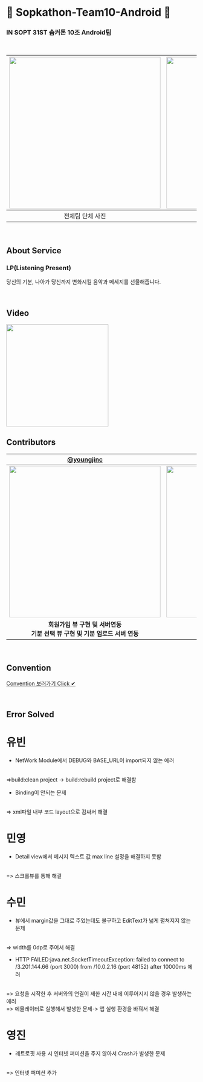 # 🚀 Sopkathon-Team10-Android 🚀
### IN SOPT 31ST 솝커톤 10조 Android팀

<br>

|<img width="400" src="https://user-images.githubusercontent.com/48701368/202862451-f0f3660f-88f2-4f80-ab3f-67aed6dcc9a5.jpeg">|<img width="400" src="https://user-images.githubusercontent.com/48701368/202862467-69e5e7a3-52a3-41a5-a2f9-1d9701001c9d.jpeg">|
| :---: | :---: |
|전체팀 단체 사진|안드팀 단체 사진|

<br>

## About Service
### LP(Listening Present)
당신의 기분, 나아가 당신까지 변화시킬 음악과 메세지를 선물해줍니다. <br>

<br>

## Video
<img width="270" src="https://user-images.githubusercontent.com/48701368/202875367-ad250da9-8257-48cc-9bc2-e19fd8000f6b.mov">

<br>

## Contributors
| [@youngjinc](https://github.com/youngjinc) | [@YuBeen-Park](https://github.com/YuBeen-Park) | [@waterminn](https://github.com/waterminn) | [@Mingmin99](https://github.com/Mingmin99) |
| :---: | :---: | :---: | :---: |
|<img width="400" src="https://user-images.githubusercontent.com/48701368/202863535-62323660-66b7-403a-82e5-4031886e9626.jpg">|<img width="400" src="https://user-images.githubusercontent.com/48701368/202863438-a253fc64-0e8f-4199-8e45-a20cab19229b.jpg">|<img width="400" src="https://user-images.githubusercontent.com/48701368/202863454-217efd3f-2600-4f11-ae01-5d9c1ef72631.jpeg">|<img width="400" src="https://user-images.githubusercontent.com/48701368/202863519-4580f5c1-bfb8-4769-9322-3f9e7a393aec.png">|
|**회원가입 뷰 구현 및 서버연동<br>기분 선택 뷰 구현 및 기분 업로드 서버 연동**|**메시지 리스트 조회 서버 연동<br>메시지 리스트 조회 뷰 구현**|**메시지 작성 뷰 구현<br>메시지 작성 서버 연동**|**메세지 디테일 뷰 구현<br>메세지 디테일 뷰 서버연동**|

<br>

## Convention
[Convention 보러가기 Click ✔](https://github.com/SOPT-31ST-SOPKATHON-TEAM10/Sopkathon-Android/wiki/Convention)

<br>

## Error Solved

# 유빈
- NetWork Module에서 DEBUG와 BASE_URL이 import되지 않는 에러
<br>
  =>build:clean project -> build:rebuild project로 해결함
<br>

- Binding이 안되는 문제
<br>
  => xml파일 내부 코드 layout으로 감싸서 해결
  
<br>

# 민영
- Detail view에서 메시지 텍스트 값 max line 설정을 해결하지 못함
<br>
  => 스크롤뷰를 통해 해결

<br>

# 수민
- 뷰에서 margin값을 그대로 주었는데도 불구하고 EditText가 넓게 펼쳐지지 않는 문제
<br>
  => width를 0dp로 주어서 해결
<br>

- HTTP FAILED:java.net.SocketTimeoutException: failed to connect to /3.201.144.66 (port 3000) from /10.0.2.16 (port 48152) after 10000ms 에러
<br>
  => 요청을 시작한 후 서버와의 연결이 제한 시간 내에 이루어지지 않을 경우 발생하는 에러
<br>
  => 에뮬레이터로 실행해서 발생한 문제-> 앱 실행 환경을 바꿔서 해결
<br>

# 영진
- 레트로핏 사용 시 인터넷 퍼미션을 주지 않아서 Crash가 발생한 문제
<br>
   => 인터넷 퍼미션 추가
<br>
